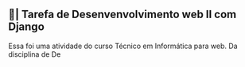 ## 📑| Tarefa de Desenvenvolvimento web II com Django

  Essa foi uma atividade do curso Técnico em Informática para web. Da disciplina de De
 
